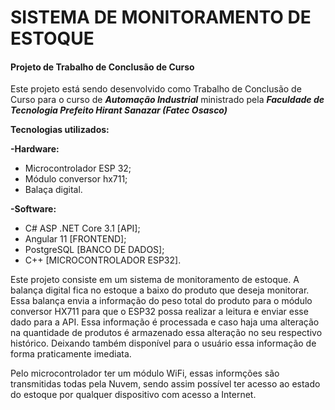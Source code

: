 # **SISTEMA DE MONITORAMENTO DE ESTOQUE**
#### Projeto de Trabalho de Conclusão de Curso

Este projeto está sendo desenvolvido como Trabalho de Conclusão de Curso para o curso de ***Automação Industrial*** ministrado pela ***Faculdade de Tecnologia Prefeito Hirant Sanazar (**Fatec Osasco**)***

**Tecnologias utilizados:**

**-Hardware:**
- Microcontrolador ESP 32;
- Módulo conversor hx711;
- Balaça digital.

**-Software:**
- C# ASP .NET Core 3.1 [API];
- Angular 11 [FRONTEND];
- PostgreSQL [BANCO DE DADOS];
- C++ [MICROCONTROLADOR ESP32].
 
Este projeto consiste em um sistema de monitoramento de estoque. A balança digital fica no estoque a baixo do produto que deseja monitorar. Essa balança envia a informação do peso total do produto para o módulo conversor HX711 para que o ESP32 possa realizar a leitura e enviar esse dado para a API. Essa informação é processada e caso haja uma alteração na quantidade de produtos é armazenado essa alteração no seu respectivo histórico. Deixando também disponível para o usuário essa informação de forma praticamente imediata.

Pelo microcontrolador ter um módulo WiFi, essas informções são transmitidas todas pela Nuvem, sendo assim possível ter acesso ao estado do estoque por qualquer dispositivo com acesso a Internet.
